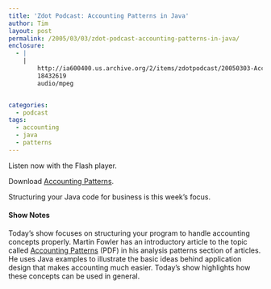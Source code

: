 ```yaml
---
title: 'Zdot Podcast: Accounting Patterns in Java'
author: Tim
layout: post
permalink: /2005/03/03/zdot-podcast-accounting-patterns-in-java/
enclosure:
  - |
    |
        http://ia600400.us.archive.org/2/items/zdotpodcast/20050303-AccountingPatterns.mp3
        18432619
        audio/mpeg


categories:
  - podcast
tags:
  - accounting
  - java
  - patterns
---
```

Listen now with the Flash player.


Download [Accounting Patterns][1].

Structuring your Java code for business is this week&#8217;s focus.

#### Show Notes

Today&#8217;s show focuses on structuring your program to handle accounting concepts properly. Martin Fowler has an introductory article to the topic called [Accounting Patterns][2] (PDF) in his analysis patterns section of articles. He uses Java examples to illustrate the basic ideas behind application design that makes accounting much easier. Today&#8217;s show highlights how these concepts can be used in general.

 [1]: http://ia600400.us.archive.org/2/items/zdotpodcast/20050303-AccountingPatterns.mp3
 [2]: http://martinfowler.com/apsupp/accounting.pdf
